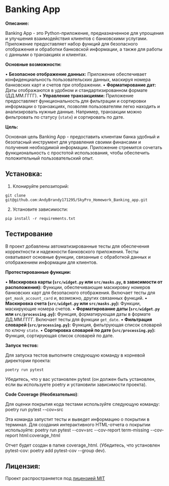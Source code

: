 # Banking App

**Описание:**

Banking App - это Python-приложение, предназначенное для упрощения и улучшения взаимодействия клиентов с банковскими услугами. Приложение предоставляет набор функций для безопасного отображения и обработки банковской информации, а также для работы с данными о транзакциях и клиентах.

**Основные возможности:**

•   **Безопасное отображение данных:** Приложение обеспечивает конфиденциальность пользовательских данных, маскируя номера банковских карт и счетов при отображении.
•   **Форматирование дат:** Даты отображаются в удобном и стандартизированном формате (ДД.ММ.ГГГГ).
•   **Управление транзакциями:** Приложение предоставляет функциональность для фильтрации и сортировки информации о транзакциях, позволяя пользователям легко находить и анализировать нужные данные. Например, транзакции можно фильтровать по статусу (`state`) и сортировать по дате.

**Цель:**

Основная цель Banking App - предоставить клиентам банка удобный и безопасный инструмент для управления своими финансами и получения необходимой информации. Приложение стремится сочетать функциональность с простотой использования, чтобы обеспечить положительный пользовательский опыт.

## Установка:
1. Клонируйте репозиторий:
```
git clone git@github.com:AndyBrandy171295/SkyPro_Homework_Banking_app.git
```
2. Установите зависимости:
```
pip install -r requirements.txt
```

## Тестирование

В проект добавлены автоматизированные тесты для обеспечения корректности и надежности банковского приложения. Тесты охватывают основные функции, связанные с обработкой данных и отображением информации для клиентов.

**Протестированные функции:**

•   **Маскировка карты (`src/widget.py` или `src/masks.py`, в зависимости от расположения):**  Функции, обеспечивающие маскировку номеров банковских карт для безопасного отображения.  Включает тесты для `get_mask_account_card` и, возможно, других связанных функций.
•   **Маскировка счета (`src/widget.py` или `src/masks.py`):** Функции, маскирующие номера счетов.
•   **Форматирование даты (`src/widget.py` или `src/processing.py`):** Функция, форматирующая даты в формате ДД.ММ.ГГГГ.  Включает тесты для функции `get_date`.
•   **Фильтрация словарей (`src/processing.py`):** Функция, фильтрующая список словарей по ключу `state`.
•   **Сортировка словарей по дате (`src/processing.py`):** Функция, сортирующая список словарей по дате.

**Запуск тестов:**

Для запуска тестов выполните следующую команду в корневой директории проекта:
```
poetry run pytest
```

Убедитесь, что у вас установлен pytest (он должен быть установлен, если вы используете poetry и установили зависимости проекта).

**Code Coverage (Необязательно)**:

Для оценки покрытия кода тестами используйте следующую команду:
poetry run pytest --cov=src


Эта команда запустит тесты и выведет информацию о покрытии в терминал.  Для создания интерактивного HTML-отчета о покрытии используйте:
poetry run pytest --cov=src --cov-report term-missing --cov-report html:coverage_html


Отчет будет создан в папке coverage_html.  (Убедитесь, что установлен pytest-cov: poetry add pytest-cov --group dev).

## Лицензия:
Проект распространяется под [лицензией MIT](LICENSE) 